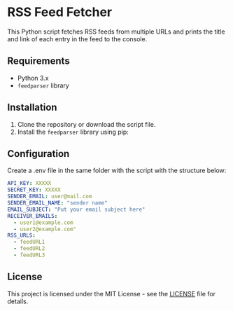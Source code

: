 # RSS Feed Fetcher

This Python script fetches RSS feeds from multiple URLs and prints the title and link of each entry in the feed to the console.

## Requirements

- Python 3.x
- `feedparser` library

## Installation

1. Clone the repository or download the script file.
2. Install the `feedparser` library using pip:

## Configuration

Create a .env file in the same folder with the script with the structure below:
```yaml
API_KEY: XXXXX
SECRET_KEY: XXXXX
SENDER_EMAIL: user@mail.com
SENDER_EMAIL_NAME: "sender name"
EMAIL_SUBJECT: "Put your email subject here"
RECEIVER_EMAILS:
  - user1@example.com
  - user2@example.com"
RSS_URLS:
  - feedURL1
  - feedURL2
  - feedURL3
```
## License

This project is licensed under the MIT License - see the [LICENSE](LICENSE) file for details.
